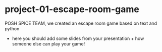 # project-01-escape-room-game
POSH SPICE TEAM, we created an escape room game based on text and python

- here you should add some slides from your presentation + how someone else can play your game!

